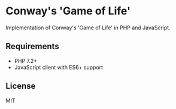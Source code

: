 # Conway's 'Game of Life'
Implementation of Conway's 'Game of Life' in PHP and JavaScript.

## Requirements
- PHP 7.2+
- JavaScript client with ES6+ support

## License
MIT